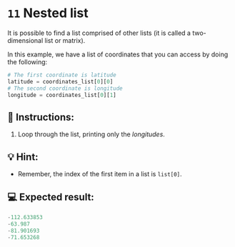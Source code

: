 # `11` Nested list

It is possible to find a list comprised of other lists (it is called a two-dimensional list or matrix).

In this example, we have a list of coordinates that you can access by doing the following:

```py
# The first coordinate is latitude
latitude = coordinates_list[0][0]
# The second coordinate is longitude
longitude = coordinates_list[0][1]
```

## 📝 Instructions:

1. Loop through the list, printing only the *longitudes*.

## 💡 Hint:

+ Remember, the index of the first item in a list is `list[0]`.

## 💻 Expected result:

```py
-112.633853
-63.987
-81.901693
-71.653268
```


